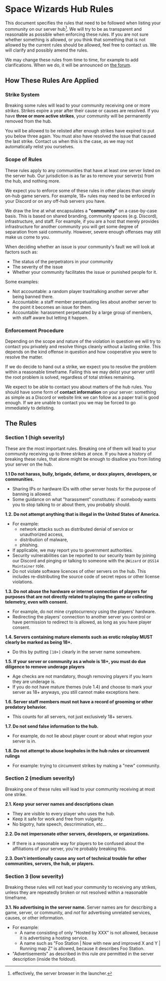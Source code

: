 <!--
When changing these rules, please keep the following in mind:
 - "Dehubbing" is somewhat informal, to stay consistent use "delisting" or "removed from the hub".
 - Do not state the same rule in multiple places. This can easily lead to inconsistencies after more edits are made.
 - Always use the Oxford comma to avoid confusion/rules lawyering.
 - Prefer using "or" over "/" to avoid confusion.
 - If applicable, use "community" instead of "server". If rules are broken outside a server but in a community, the community would (usually) still end up being removed from the hub in its entirety. Communities can also set up multiple servers or set up new servers after their community has been removed from the hub.
-->

# Space Wizards Hub Rules
This document specifies the rules that need to be followed when listing your community on our server hub[^hub]. We will try to be as transparent and reasonable as possible when enforcing these rules. If you are not sure whether something is allowed, or you think that something that is not allowed by the current rules should be allowed, feel free to contact us. We will clarify and possibly amend the rules.

We may change these rules from time to time, for example to add clarifications. When we do, it will be announced on [the forum](https://forum.spacestation14.io/index.php?/forum/29-hub-administrative/).

[^hub]: effectively, the server browser in the launcher.

## How These Rules Are Applied

### Strike System

Breaking some rules will lead to your community receiving one or more *strikes*. Strikes expire a year after their cause or causes are resolved. If you have **three or more active strikes**, your community will be permanently removed from the hub.

You will be allowed to be relisted after enough strikes have expired to put you below three again. You must also have resolved the issue that caused the last strike. Contact us when this is the case, as we may not automatically relist you ourselves.

### Scope of Rules

These rules apply to any communities that have at least one server listed on the server hub. Our jurisdiction is as far as to remove your server(s) from the hub, and nothing more. 

We expect you to enforce some of these rules in other places than simply on-hub game servers. For example, 18+ rules may need to be enforced in your Discord or on any off-hub servers you have.

We draw the line at what encapsulates a **"community"** on a case-by-case basis. This is based on shared branding, community spaces (e.g. Discord), infrastructure, and staff. For example, if you are a host that merely provides infrastructure for another community you will get some degree of separation from said community. However, severe enough offenses may still make us come to you.

When deciding whether an issue is your community's fault we will look at factors such as:
- The status of the perpetrators in your community
- The severity of the issue
- Whether your community facilitates the issue or punished people for it.

Some examples:
- Not accountable: a random player trashtalking another server after being banned there.
- Accountable: a staff member perpetuating lies about another server to the point it becomes an issue for them.
- Accountable: harassment perpetuated by a large group of members, with staff aware but letting it happen.

### Enforcement Procedure

Depending on the scope and nature of the violation in question we will try to contact you privately and resolve things cleanly without a lasting strike. This depends on the kind offense in question and how cooperative you were to resolve the matter.

If we do decide to hand out a strike, we expect you to resolve the problem within a reasonable timeframe. Failing this we may delist your server until the root problem is solved, regardless of total strikes remaining.

We expect to be able to contact you about matters of the hub rules. You should have some form of **contact information** on your server: something as simple as a Discord or website link we can follow as a paper trail is good enough. If we are unable to contact you we may be forced to go immediately to delisting.

## The Rules

### Section 1 (high severity)
These are the most important rules. Breaking one of them will lead to your community receiving up to three strikes at once. If you have a history of breaking these rules, that alone might be enough to disallow you from listing your server on the hub.

**1.1 Do not harass, bully, brigade, defame, or doxx players, developers, or communities.**
- Sharing IPs or hardware IDs with other server hosts for the purpose of banning is allowed.
- Some guidance on what "harassment" constitutes: if somebody wants you to stop talking to or about them, you probably should.

**1.2. Do not attempt anything that is illegal in the United States of America.**
- For example:
	- network attacks such as distributed denial of service or unauthorized access,
  - distribution of malware,
  - phishing.
- If applicable, we may report you to government authorities.
- Security vulnerabilities can be reported to our security team by joining our Discord and pinging or talking to someone with the `@Wizard` or `@SS14 Maintainer` role. 
- Do not violate software licences of other servers on the hub. This includes re-distributing the source code of secret repos or other license violations.

**1.3. Do not abuse the hardware or internet connection of players for purposes that are not directly related to playing the game or collecting telemetry, even with consent.**
- For example, do not mine cryptocurrency using the players' hardware.
- Redirecting the players' connection to another server you control or have permission to redirect to is allowed, as long as you have player consent.

**1.4. Servers containing mature elements such as erotic roleplay MUST clearly be marked as being 18+.**
- Do this by putting `[18+]` clearly in the server name somewhere.

**1.5. If your server or community as a whole is 18+, you must do due diligence to remove underage players**
- Age checks are not mandatory, though removing players if you learn they are underage is.
- If you do not have mature themes (rule 1.4) and choose to mark your server as 18+ anyways, you still cannot make exceptions here.

**1.6. Server staff members must not have a record of grooming or other predatory behavior.**
- This counts for all servers, not just exclusively 18+ servers.

**1.7. Do not send false information to the hub.**
- For example, do not lie about player count or about what region your server is in.

**1.8. Do not attempt to abuse loopholes in the hub rules or circumvent rulings**
- For example: trying to circumvent strikes by making a "new" community. 

### Section 2 (medium severity)
Breaking one of these rules will lead to your community receiving at most one strike.

**2.1. Keep your server names and descriptions clean**
- They are visible to every player who uses the hub.
- Keep it safe for work and free from vulgarity.
- No bigotry, hate speech, descrimination, etc...

**2.2. Do not impersonate other servers, developers, or organizations.**
- If there is a reasonable way for players to be confused about the affiliations of your server, you're probably breaking this.

**2.3. Don't intentionally cause any sort of technical trouble for other communities, servers, the hub, or players.**


### Section 3 (low severity)
Breaking these rules will not lead your community to receiving any strikes, unless they are repeatedly broken or not resolved within a reasonable timeframe.

**3.1. No advertising in the server name.**
Server names are for describing a game, server, or community, and *not* for advertising unrelated services, causes, or other information.
- For example:
  - A name consisting of only "Hosted by XXX" is not allowed, because it is advertising a hosting service.
  - A name such as "Foo Station | Now with new and improved X and Y | Running map Z" is allowed, because it describes Foo Station.
- "Advertisements" as described in this rule *are* permitted in the server description (inside the foldout).
